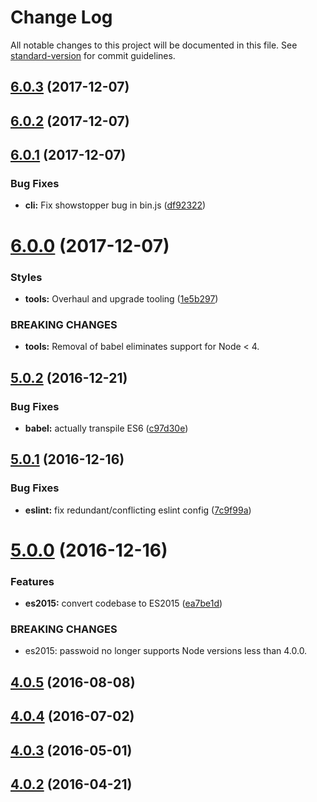 # Change Log

All notable changes to this project will be documented in this file. See [standard-version](https://github.com/conventional-changelog/standard-version) for commit guidelines.

<a name="6.0.3"></a>
## [6.0.3](https://github.com/markcornick/passwoid/compare/v6.0.1...v6.0.3) (2017-12-07)



<a name="6.0.2"></a>
## [6.0.2](https://github.com/passwoid/passwoid/compare/v6.0.1...v6.0.2) (2017-12-07)



<a name="6.0.1"></a>
## [6.0.1](https://github.com/passwoid/passwoid/compare/v6.0.0...v6.0.1) (2017-12-07)


### Bug Fixes

* **cli:** Fix showstopper bug in bin.js ([df92322](https://github.com/passwoid/passwoid/commit/df92322))



<a name="6.0.0"></a>
# [6.0.0](https://github.com/passwoid/passwoid/compare/v5.0.2...v6.0.0) (2017-12-07)


### Styles

* **tools:** Overhaul and upgrade tooling ([1e5b297](https://github.com/passwoid/passwoid/commit/1e5b297))


### BREAKING CHANGES

* **tools:** Removal of babel eliminates support for Node < 4.



<a name="5.0.2"></a>
## [5.0.2](https://github.com/passwoid/passwoid/compare/v5.0.1...v5.0.2) (2016-12-21)


### Bug Fixes

* **babel:** actually transpile ES6 ([c97d30e](https://github.com/passwoid/passwoid/commit/c97d30e))



<a name="5.0.1"></a>
## [5.0.1](https://github.com/passwoid/passwoid/compare/v5.0.0...v5.0.1) (2016-12-16)


### Bug Fixes

* **eslint:** fix redundant/conflicting eslint config ([7c9f99a](https://github.com/passwoid/passwoid/commit/7c9f99a))



<a name="5.0.0"></a>
# [5.0.0](https://github.com/passwoid/passwoid/compare/v4.0.5...v5.0.0) (2016-12-16)


### Features

* **es2015:** convert codebase to ES2015 ([ea7be1d](https://github.com/passwoid/passwoid/commit/ea7be1d))


### BREAKING CHANGES

* es2015: passwoid no longer supports Node versions less than
4.0.0.



<a name="4.0.5"></a>
## [4.0.5](https://github.com/passwoid/passwoid/compare/v4.0.4...v4.0.5) (2016-08-08)



<a name="4.0.4"></a>
## [4.0.4](https://github.com/passwoid/passwoid/compare/v4.0.3...v4.0.4) (2016-07-02)



<a name="4.0.3"></a>
## [4.0.3](https://github.com/passwoid/passwoid/compare/v4.0.2...v4.0.3) (2016-05-01)




<a name="4.0.2"></a>
## [4.0.2](https://github.com/passwoid/passwoid/compare/v4.0.1...v4.0.2) (2016-04-21)
